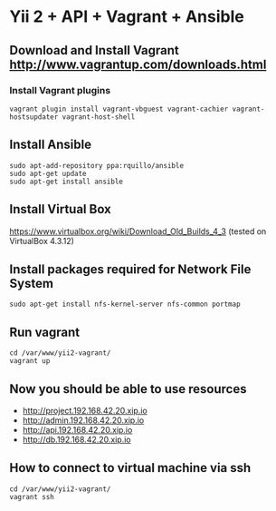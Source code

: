 Yii 2 + API + Vagrant + Ansible
==========================

## Download and Install Vagrant http://www.vagrantup.com/downloads.html

### Install Vagrant plugins

```
vagrant plugin install vagrant-vbguest vagrant-cachier vagrant-hostsupdater vagrant-host-shell
```

## Install Ansible

```
sudo apt-add-repository ppa:rquillo/ansible
sudo apt-get update
sudo apt-get install ansible
```

## Install Virtual Box

https://www.virtualbox.org/wiki/Download_Old_Builds_4_3 (tested on VirtualBox 4.3.12)

## Install packages required for Network File System

```
sudo apt-get install nfs-kernel-server nfs-common portmap
```

## Run vagrant

```
cd /var/www/yii2-vagrant/
vagrant up
```

## Now you should be able to use resources

- http://project.192.168.42.20.xip.io
- http://admin.192.168.42.20.xip.io
- http://api.192.168.42.20.xip.io
- http://db.192.168.42.20.xip.io

## How to connect to virtual machine via ssh

```
cd /var/www/yii2-vagrant/
vagrant ssh
```
